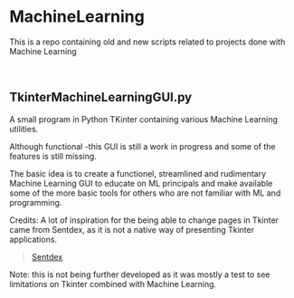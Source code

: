 # MachineLearning
This is a repo containing old and new scripts related to projects done with Machine Learning

<br>

## TkinterMachineLearningGUI.py
A small program in Python TKinter containing various Machine Learning utilities.

Although functional -this GUI is still a work in progress and some of the features is still missing.

The basic idea is to create a functionel, streamlined and rudimentary Machine Learning GUI to educate on ML principals 
and make available some of the more basic tools for others who are not familiar with ML and programming.

Credits:
A lot of inspiration for the being able to change pages in Tkinter came from Sentdex, as it is not a native way of presenting Tkinter applications.
> [Sentdex]([https://github.com/Snoozekinezzar/Tools.git](https://pythonprogramming.net/plotting-live-bitcoin-price-data-tkinter-matplotlib/))

Note: this is not being further developed as it was mostly a test to see limitations on Tkinter combined with Machine Learning.
